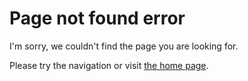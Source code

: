 # Page not found error

I'm sorry, we couldn't find the page you are looking for.

Please try the navigation or visit [the home page](/).
